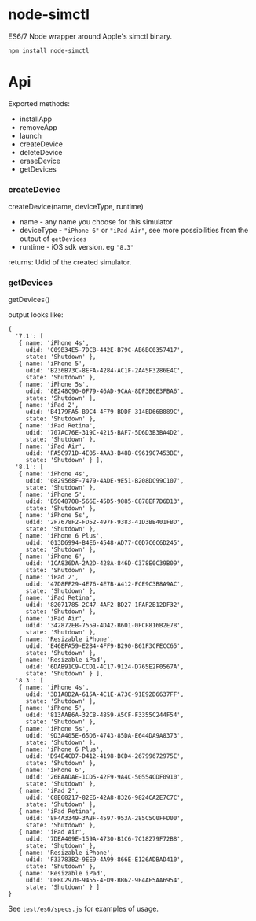 node-simctl
===========

ES6/7 Node wrapper around Apple's simctl binary.

```
npm install node-simctl
```

Api
===

Exported methods:
- installApp
- removeApp
- launch
- createDevice
- deleteDevice
- eraseDevice
- getDevices

### createDevice
createDevice(name, deviceType, runtime)

- name - any name you choose for this simulator
- deviceType - `"iPhone 6"` or `"iPad Air"`, see more possibilities from the output of `getDevices`
- runtime - iOS sdk version. eg `"8.3"`

returns: Udid of the created simulator.

### getDevices
getDevices()

output looks like:
```
{ 
  '7.1': [
   { name: 'iPhone 4s',
     udid: 'C09B34E5-7DCB-442E-B79C-AB6BC0357417',
     state: 'Shutdown' },
   { name: 'iPhone 5',
     udid: 'B236B73C-8EFA-4284-AC1F-2A45F3286E4C',
     state: 'Shutdown' },
   { name: 'iPhone 5s',
     udid: '8E248C90-0F79-46AD-9CAA-8DF3B6E3FBA6',
     state: 'Shutdown' },
   { name: 'iPad 2',
     udid: 'B4179FA5-B9C4-4F79-BDDF-314ED66B889C',
     state: 'Shutdown' },
   { name: 'iPad Retina',
     udid: '707AC76E-319C-4215-BAF7-5D6D3B3BA4D2',
     state: 'Shutdown' },
   { name: 'iPad Air',
     udid: 'FA5C971D-4E05-4AA3-B48B-C9619C7453BE',
     state: 'Shutdown' } ],
  '8.1': [
   { name: 'iPhone 4s',
     udid: '0829568F-7479-4ADE-9E51-B208DC99C107',
     state: 'Shutdown' },
   { name: 'iPhone 5',
     udid: 'B5048708-566E-45D5-9885-C878EF7D6D13',
     state: 'Shutdown' },
   { name: 'iPhone 5s',
     udid: '2F7678F2-FD52-497F-9383-41D3BB401FBD',
     state: 'Shutdown' },
   { name: 'iPhone 6 Plus',
     udid: '013D6994-B4E6-4548-AD77-C0D7C6C6D245',
     state: 'Shutdown' },
   { name: 'iPhone 6',
     udid: '1CA836DA-2A2D-428A-846D-C378E0C39B09',
     state: 'Shutdown' },
   { name: 'iPad 2',
     udid: '47D8FF29-4E76-4E7B-A412-FCE9C3B8A9AC',
     state: 'Shutdown' },
   { name: 'iPad Retina',
     udid: '82071785-2C47-4AF2-BD27-1FAF2B12DF32',
     state: 'Shutdown' },
   { name: 'iPad Air',
     udid: '342872EB-7559-4D42-B601-0FCF816B2E78',
     state: 'Shutdown' },
   { name: 'Resizable iPhone',
     udid: 'E46EFA59-E2B4-4FF9-B290-B61F3CFECC65',
     state: 'Shutdown' },
   { name: 'Resizable iPad',
     udid: '6DAB91C9-CCD1-4C17-9124-D765E2F0567A',
     state: 'Shutdown' } ],
  '8.3': [
   { name: 'iPhone 4s',
     udid: '3D1A8D2A-615A-4C1E-A73C-91E92D6637FF',
     state: 'Shutdown' },
   { name: 'iPhone 5',
     udid: '813AAB6A-32C8-4859-A5CF-F3355C244F54',
     state: 'Shutdown' },
   { name: 'iPhone 5s',
     udid: '9D3A405E-65D6-4743-85DA-E644DA9A8373',
     state: 'Shutdown' },
   { name: 'iPhone 6 Plus',
     udid: 'D94E4CD7-D412-4198-BCD4-26799672975E',
     state: 'Shutdown' },
   { name: 'iPhone 6',
     udid: '26EAADAE-1CD5-42F9-9A4C-50554CDF0910',
     state: 'Shutdown' },
   { name: 'iPad 2',
     udid: 'C8E68217-82E6-42A8-8326-9824CA2E7C7C',
     state: 'Shutdown' },
   { name: 'iPad Retina',
     udid: '8F4A3349-3ABF-4597-953A-285C5C0FFD00',
     state: 'Shutdown' },
   { name: 'iPad Air',
     udid: '7DEA409E-159A-4730-B1C6-7C18279F72B8',
     state: 'Shutdown' },
   { name: 'Resizable iPhone',
     udid: 'F33783B2-9EE9-4A99-866E-E126ADBAD410',
     state: 'Shutdown' },
   { name: 'Resizable iPad',
     udid: 'DFBC2970-9455-4FD9-BB62-9E4AE5AA6954',
     state: 'Shutdown' } ]
}
```

See `test/es6/specs.js` for examples of usage.

